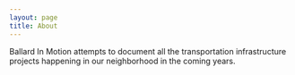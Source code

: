 ```yaml
---
layout: page
title: About
---
```


Ballard In Motion attempts to document all the transportation infrastructure
projects happening in our neighborhood in the coming years.
